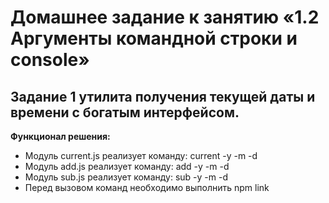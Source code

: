 # Домашнее задание к занятию «1.2 Аргументы командной строки и console»
## Задание 1 утилита получения текущей даты и времени с богатым интерфейсом.

**Функционал решения:**
* Модуль current.js реализует команду: current -y -m -d
* Модуль add.js     реализует команду: add     -y -m -d
* Модуль sub.js     реализует команду: sub     -y -m -d
* Перед вызовом команд необходимо выполнить npm link